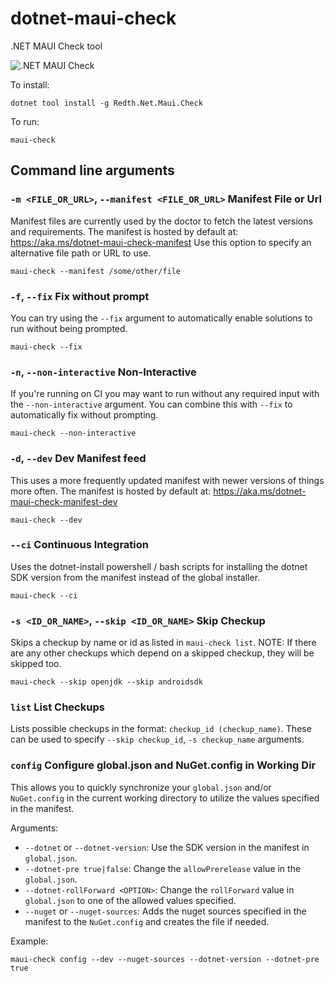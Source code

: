 
# dotnet-maui-check
.NET MAUI Check tool

![.NET MAUI Check](https://user-images.githubusercontent.com/271950/112761851-29f53180-8fcb-11eb-92be-c843c794b2af.gif)

To install:
```
dotnet tool install -g Redth.Net.Maui.Check
```

To run:
```
maui-check
```

## Command line arguments

### `-m <FILE_OR_URL>`, `--manifest <FILE_OR_URL>` Manifest File or Url

Manifest files are currently used by the doctor to fetch the latest versions and requirements.
The manifest is hosted by default at: https://aka.ms/dotnet-maui-check-manifest
Use this option to specify an alternative file path or URL to use.

```
maui-check --manifest /some/other/file
```

### `-f`, `--fix` Fix without prompt

You can try using the `--fix` argument to automatically enable solutions to run without being prompted.

```
maui-check --fix
```

### `-n`, `--non-interactive` Non-Interactive

If you're running on CI you may want to run without any required input with the `--non-interactive` argument.  You can combine this with `--fix` to automatically fix without prompting.

```
maui-check --non-interactive
```

### `-d`, `--dev` Dev Manifest feed

This uses a more frequently updated manifest with newer versions of things more often.
The manifest is hosted by default at: https://aka.ms/dotnet-maui-check-manifest-dev

```
maui-check --dev
```

### `--ci` Continuous Integration

Uses the dotnet-install powershell / bash scripts for installing the dotnet SDK version from the manifest instead of the global installer.

```
maui-check --ci
```


### `-s <ID_OR_NAME>`, `--skip <ID_OR_NAME>` Skip Checkup

Skips a checkup by name or id as listed in `maui-check list`.
NOTE: If there are any other checkups which depend on a skipped checkup, they will be skipped too. 

```
maui-check --skip openjdk --skip androidsdk
```

### `list` List Checkups

Lists possible checkups in the format: `checkup_id (checkup_name)`.
These can be used to specify `--skip checkup_id`, `-s checkup_name` arguments.


### `config` Configure global.json and NuGet.config in Working Dir

This allows you to quickly synchronize your `global.json` and/or `NuGet.config` in the current working directory to utilize the values specified in the manifest.

Arguments:
 - `--dotnet` or `--dotnet-version`: Use the SDK version in the manifest in `global.json`.
 - `--dotnet-pre true|false`: Change the `allowPrerelease` value in the `global.json`.
 - `--dotnet-rollForward <OPTION>`: Change the `rollForward` value in `global.json` to one of the allowed values specified.
 - `--nuget` or `--nuget-sources`: Adds the nuget sources specified in the manifest to the `NuGet.config` and creates the file if needed.

Example:

`maui-check config --dev --nuget-sources --dotnet-version --dotnet-pre true`

